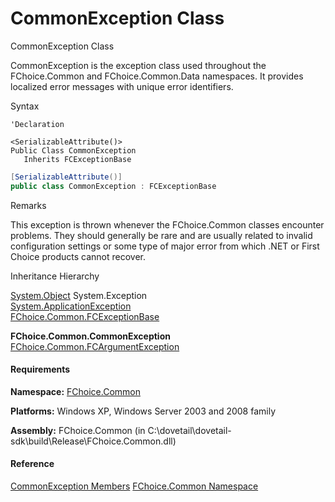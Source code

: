 ﻿# CommonException Class

CommonException Class

CommonException is the exception class used throughout the FChoice.Common and FChoice.Common.Data namespaces. It provides localized error messages with unique error identifiers.

Syntax

```vbnet
'Declaration

<SerializableAttribute()>
Public Class CommonException 
   Inherits FCExceptionBase
```

```csharp
[SerializableAttribute()]
public class CommonException : FCExceptionBase
```

Remarks

This exception is thrown whenever the FChoice.Common classes encounter problems. They should generally be rare and are usually related to invalid configuration settings or some type of major error from which .NET or First Choice products cannot recover.

Inheritance Hierarchy

[System.Object](https://msdn.microsoft.com/en-us/library/e5kfa45b(v=vs.110).aspx)
System.Exception  
[System.ApplicationException](#)  
[FChoice.Common.FCExceptionBase](FChoice.Common~FChoice.Common.FCExceptionBase.md)  

**FChoice.Common.CommonException**  
[FChoice.Common.FCArgumentException](FChoice.Common~FChoice.Common.FCArgumentException.md)  

#### Requirements

**Namespace:** [FChoice.Common](FChoice.Common~FChoice.Common_namespace.md)

**Platforms:** Windows XP, Windows Server 2003 and 2008 family

**Assembly:** FChoice.Common (in C:\\dovetail\\dovetail-sdk\\build\\Release\\FChoice.Common.dll)

#### Reference

[CommonException Members](FChoice.Common~FChoice.Common.CommonException_members.md)
[FChoice.Common Namespace](FChoice.Common~FChoice.Common_namespace.md)